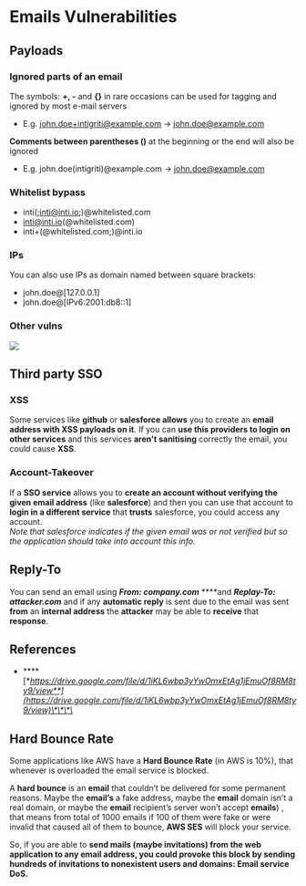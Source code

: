 # Emails Vulnerabilities

## Payloads

### Ignored parts of an email

The symbols: **+, -** and **{}** in rare occasions can be used for tagging and ignored by most e-mail servers

* E.g. john.doe+intigriti@example.com → john.doe@example.com

**Comments between parentheses \(\)** at the beginning or the end will also be ignored 

* E.g. john.doe\(intigriti\)@example.com → john.doe@example.com

### Whitelist bypass

* inti\(;inti@inti.io;\)@whitelisted.com
* inti@inti.io\(@whitelisted.com\)
* inti+\(@whitelisted.com;\)@inti.io

### IPs

You can also use IPs as domain named between square brackets:

* john.doe@\[127.0.0.1\]
* john.doe@\[IPv6:2001:db8::1\]

### Other vulns

![](.gitbook/assets/image%20%28160%29.png)

## Third party SSO

### XSS

Some services like **github** or **salesforce allows** you to create an **email address with XSS payloads on it**. If you can **use this providers to login on other services** and this services **aren't sanitising** correctly the email, you could cause **XSS**.

### Account-Takeover

If a **SSO service** allows you to **create an account without verifying the given email address** \(like **salesforce**\) and then you can use that account to **login in a different service** that **trusts** salesforce, you could access any account.  
_Note that salesforce indicates if the given email was or not verified but so the application should take into account this info._

## Reply-To

You can send an email using _**From: company.com**_ ****and _**Replay-To: attacker.com**_ and if any **automatic reply** is sent due to the email was sent **from** an **internal address** the **attacker** may be able to **receive** that **response**.

## **References**

* \*\*\*\*[**https://drive.google.com/file/d/1iKL6wbp3yYwOmxEtAg1jEmuOf8RM8ty9/view**](https://drive.google.com/file/d/1iKL6wbp3yYwOmxEtAg1jEmuOf8RM8ty9/view)\*\*\*\*

## Hard Bounce Rate

Some applications like AWS have a **Hard Bounce Rate** \(in AWS is 10%\), that whenever is overloaded the email service is blocked.

A **hard bounce** is an **email** that couldn’t be delivered for some permanent reasons. Maybe the **email’s** a fake address, maybe the **email** domain isn’t a real domain, or maybe the **email** recipient’s server won’t accept **emails**\) , that means from total of 1000 emails if 100 of them were fake or were invalid that caused all of them to bounce, **AWS SES** will block your service.

So, if you are able to **send mails \(maybe invitations\) from the web application to any email address, you could provoke this block by sending hundreds of invitations to nonexistent users and domains: Email service DoS.**

